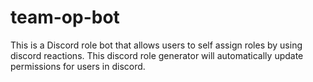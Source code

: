 # team-op-bot
This is a Discord role bot that allows users to self assign roles by using discord reactions. This discord role generator will automatically update permissions for users in discord.
